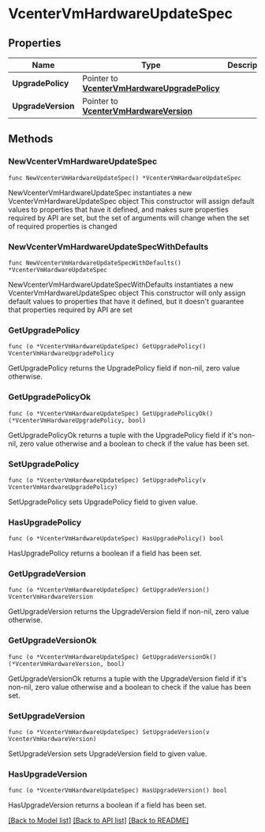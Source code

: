 # VcenterVmHardwareUpdateSpec

## Properties

Name | Type | Description | Notes
------------ | ------------- | ------------- | -------------
**UpgradePolicy** | Pointer to [**VcenterVmHardwareUpgradePolicy**](VcenterVmHardwareUpgradePolicy.md) |  | [optional] 
**UpgradeVersion** | Pointer to [**VcenterVmHardwareVersion**](VcenterVmHardwareVersion.md) |  | [optional] 

## Methods

### NewVcenterVmHardwareUpdateSpec

`func NewVcenterVmHardwareUpdateSpec() *VcenterVmHardwareUpdateSpec`

NewVcenterVmHardwareUpdateSpec instantiates a new VcenterVmHardwareUpdateSpec object
This constructor will assign default values to properties that have it defined,
and makes sure properties required by API are set, but the set of arguments
will change when the set of required properties is changed

### NewVcenterVmHardwareUpdateSpecWithDefaults

`func NewVcenterVmHardwareUpdateSpecWithDefaults() *VcenterVmHardwareUpdateSpec`

NewVcenterVmHardwareUpdateSpecWithDefaults instantiates a new VcenterVmHardwareUpdateSpec object
This constructor will only assign default values to properties that have it defined,
but it doesn't guarantee that properties required by API are set

### GetUpgradePolicy

`func (o *VcenterVmHardwareUpdateSpec) GetUpgradePolicy() VcenterVmHardwareUpgradePolicy`

GetUpgradePolicy returns the UpgradePolicy field if non-nil, zero value otherwise.

### GetUpgradePolicyOk

`func (o *VcenterVmHardwareUpdateSpec) GetUpgradePolicyOk() (*VcenterVmHardwareUpgradePolicy, bool)`

GetUpgradePolicyOk returns a tuple with the UpgradePolicy field if it's non-nil, zero value otherwise
and a boolean to check if the value has been set.

### SetUpgradePolicy

`func (o *VcenterVmHardwareUpdateSpec) SetUpgradePolicy(v VcenterVmHardwareUpgradePolicy)`

SetUpgradePolicy sets UpgradePolicy field to given value.

### HasUpgradePolicy

`func (o *VcenterVmHardwareUpdateSpec) HasUpgradePolicy() bool`

HasUpgradePolicy returns a boolean if a field has been set.

### GetUpgradeVersion

`func (o *VcenterVmHardwareUpdateSpec) GetUpgradeVersion() VcenterVmHardwareVersion`

GetUpgradeVersion returns the UpgradeVersion field if non-nil, zero value otherwise.

### GetUpgradeVersionOk

`func (o *VcenterVmHardwareUpdateSpec) GetUpgradeVersionOk() (*VcenterVmHardwareVersion, bool)`

GetUpgradeVersionOk returns a tuple with the UpgradeVersion field if it's non-nil, zero value otherwise
and a boolean to check if the value has been set.

### SetUpgradeVersion

`func (o *VcenterVmHardwareUpdateSpec) SetUpgradeVersion(v VcenterVmHardwareVersion)`

SetUpgradeVersion sets UpgradeVersion field to given value.

### HasUpgradeVersion

`func (o *VcenterVmHardwareUpdateSpec) HasUpgradeVersion() bool`

HasUpgradeVersion returns a boolean if a field has been set.


[[Back to Model list]](../README.md#documentation-for-models) [[Back to API list]](../README.md#documentation-for-api-endpoints) [[Back to README]](../README.md)


